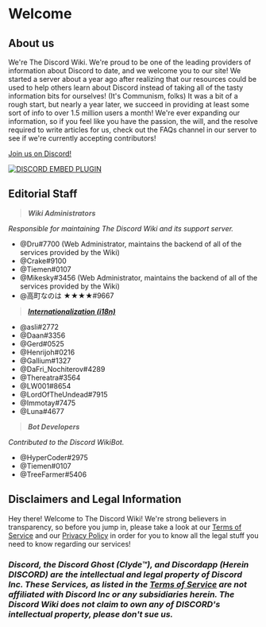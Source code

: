 <!-- TITLE: Home -->
<!-- SUBTITLE: Welcome to The Discord Wiki! -->

# Welcome
## About us

We're The Discord Wiki. We're proud to be one of the leading providers of information about Discord to date, and we welcome you to our site! We started a server about a year ago after realizing that our resources could be used to help others learn about Discord instead of taking all of the tasty information bits for ourselves! (It's Communism, folks) It was a bit of a rough start, but nearly a year later, we succeed in providing at least some sort of info to over 1.5 million users a month! We're ever expanding our information, so if you feel like you have the passion, the will, and the resolve required to write articles for us, check out the FAQs channel in our server to see if we're currently accepting contributors!

[Join us on Discord!](https://discord.gg/ZRJ9Ghh)

<a href="https://discord.gg/ZRJ9Ghh">![DISCORD EMBED PLUGIN](https://discordapp.com/api/guilds/367460196148183040/widget.png?style=banner2)</a>

## Editorial Staff
> ***Wiki Administrators***

*Responsible for maintaining The Discord Wiki and its support server.*
* @Dru#7700 (Web Administrator, maintains the backend of all of the services provided by the Wiki)
* @Crake#9100
* @Tiemen#0107
* @Mikesky#3456 (Web Administrator, maintains the backend of all of the services provided by the Wiki)
* @高町なのは ★★★★#9667

> ***[Internationalization (i18n)](http://discordia.me/translations)***

* @asli#2772
* @Daan#3356
* @Gerd#0525
* @Henrijoh#0216
* @Gallium#1327
* @DaFri_Nochiterov#4289
* @Thereatra#3564
* @LW001#8654
* @LordOfTheUndead#7915
* @Immotay#7475
* @Luna#4677

> ***Bot Developers***

*Contributed to the Discord WikiBot.*
* @HyperCoder#2975
* @Tiemen#0107
* @TreeFarmer#5406

## Disclaimers and Legal Information
Hey there! Welcome to The Discord Wiki! We're strong believers in transparency, so before you jump in, please take a look at our [Terms of Service](/terms) and our [Privacy Policy](/privacy) in order for you to know all the legal stuff you need to know regarding our services!

### ***Discord, the Discord Ghost (Clyde™), and Discordapp (Herein DISCORD) are the intellectual and legal property of Discord Inc. These Services, as listed in the [Terms of Service](/terms) are not affiliated with Discord Inc or any subsidiaries herein. The Discord Wiki does not claim to own any of DISCORD's intellectual property, please don't sue us.***